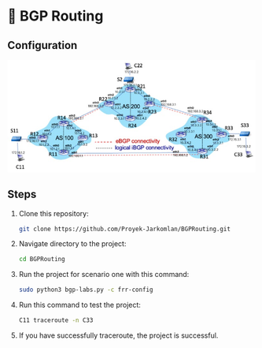 # 📄 **BGP Routing**

## **Configuration**

![BGP Routing Configuration](https://github.com/Proyek-Jarkomlan/BGPRouting/blob/main/assets/bgp.jpg?raw=true)

## **Steps**
1. Clone this repository:
   ```bash
   git clone https://github.com/Proyek-Jarkomlan/BGPRouting.git
2. Navigate directory to the project:
   ```bash
   cd BGPRouting
3. Run the project for scenario one with this command:
   ```bash
   sudo python3 bgp-labs.py -c frr-config
4. Run this command to test the project:
   ```bash
   C11 traceroute -n C33
5. If you have successfully traceroute, the project is successful.
